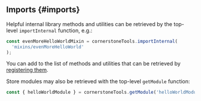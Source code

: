 ## Imports {#imports}

Helpful internal library methods and utilities can be retrieved by the top-level `importInternal` function, e.g.:

```js
const evenMoreHelloWorldMixin = cornerstoneTools.importInternal(
  'mixins/evenMoreHelloWorld'
);
```

You can add to the list of methods and utilities that can be retrieved by [registering them](#registration).

Store modules may also be retrieved with the top-level `getModule` function:

```js
const { helloWorldModule } = cornerstoneTools.getModule('helloWorldModule');
```
